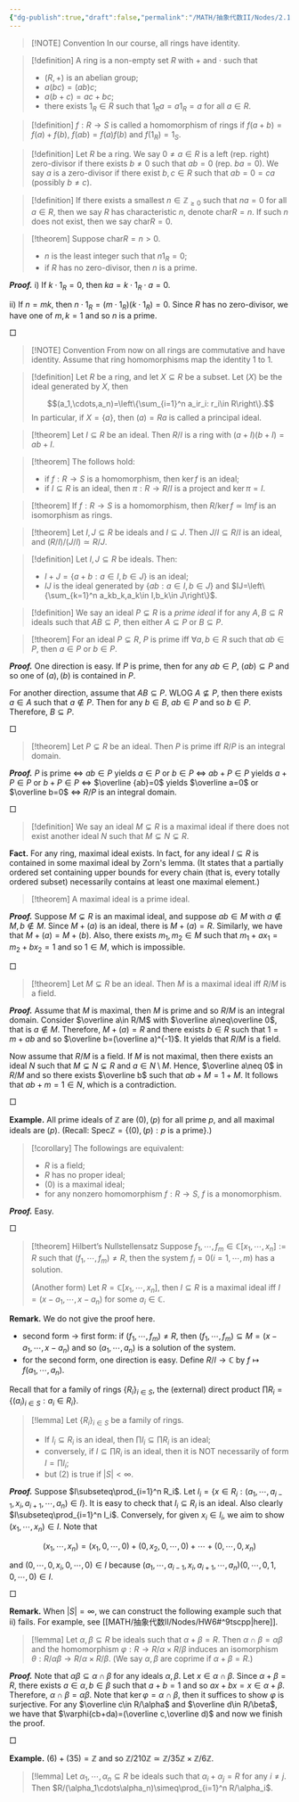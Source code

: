 ```yaml
---
{"dg-publish":true,"draft":false,"permalink":"/MATH/抽象代数II/Nodes/2.1 Review of Rings/","dgPassFrontmatter":true}
---
```



> [!NOTE] Convention
> In our course, all rings have identity.

> [!definition]
> A ring is a non-empty set $R$ with $+$ and $\cdot$ such that
> - $(R,+)$ is an abelian group;
> - $a(bc)=(ab)c$;
> - $a(b+c)=ac+bc$;
> - there exists $1_R\in R$ such that $1_Ra=a1_R=a$ for all $a\in R$.


> [!definition]
> $f:R\to S$ is called a homomorphism of rings if $f(a+b)=f(a)+f(b)$, $f(ab)=f(a)f(b)$ and $f(1_R)=1_S$.
> 


> [!definition]
> Let $R$ be a ring. We say $0\neq a\in R$ is a left (rep. right) zero-divisor if there exists $b\neq 0$ such that $ab=0$ (rep. $ba=0$). We say $a$ is a zero-divisor if there exist $b,c\in R$ such that $ab=0=ca$ (possibly $b\neq c$).

> [!definition]
> If there exists a smallest $n\in \mathbb{Z}_{\geqslant 0}$ such that $na=0$ for all $a\in R$, then we say $R$ has characteristic $n$, denote $\mathrm{char}R=n$. If such $n$ does not exist, then we say $\mathrm{char}R=0$.
> 

> [!theorem]
> Suppose $\mathrm{char} R=n>0$.
> - $n$ is the least integer such that $n1_R=0$;
> - if $R$ has no zero-divisor, then $n$ is a prime.

**_Proof._**
i) If $k\cdot 1_R=0$, then $ka=k\cdot 1_R\cdot a=0$.

ii) If $n=mk$, then $n\cdot 1_R=(m\cdot 1_R)(k\cdot 1_R)=0$. Since $R$ has no zero-divisor, we have one of $m,k=1$ and so $n$ is a prime.
<p align="left">□</p>



> [!NOTE] Convention
> From now on all rings are commutative and have identity. Assume that ring homomorphisms map the identity $1$ to $1$.


> [!definition]
> Let $R$ be a ring, and let $X\subseteq R$ be a subset. Let $(X)$ be the ideal generated by $X$, then 
>
> $$(a_1,\cdots,a_n)=\left\{\sum_{i=1}^n a_ir_i: r_i\in R\right\}.$$
> In particular, if $X=\{a\}$, then $(a)=Ra$ is called a principal ideal. 


> [!theorem]
> Let $I\subseteq R$ be an ideal. Then $R/I$ is a ring with $(a+I)(b+I)=ab+I$.


> [!theorem]
> The follows hold:
> - if $f:R\to S$ is a homomorphism, then $\ker f$ is an ideal;
> - if $I\subseteq R$ is an ideal, then $\pi:R\to R/I$ is a project and $\ker\pi=I$.


> [!theorem]
> If $f:R\to S$ is a homomorphism, then $R/\ker f\simeq\mathrm{Im} f$ is an isomorphism as rings.


> [!theorem]
> Let $I,J\subseteq R$ be ideals and $I\subseteq J$. Then $J/I\subseteq R/I$ is an ideal, and $(R/I)\big/(J/I)\simeq R/J$.


> [!definition]
> Let $I,J\subseteq R$ be ideals. Then:
> - $I+J=\{a+b:a\in I,b\in J\}$ is an ideal;
> - $IJ$ is the ideal generated by $\{ab:a\in I,b\in J\}$ and $IJ=\left\{\sum_{k=1}^n a_kb_k,a_k\in I,b_k\in J\right\}$.

> [!definition]
> We say an ideal $P\subsetneq R$ is a *prime ideal* if for any $A,B\subseteq R$ ideals such that $AB\subseteq P$, then either $A\subseteq P$ or $B\subseteq P$.


> [!theorem]
> For an ideal $P\subsetneq R$, $P$ is prime iff $\forall a,b\in R$ such that $ab\in P$, then $a\in P$ or $b\in P$.

**_Proof._**
One direction is easy. If $P$ is prime, then for any $ab\in P$, $(ab)\subseteq P$ and so one of $(a),(b)$ is contained in $P$.

For another direction, assume that $AB\subseteq P$. WLOG $A\not\subseteq P$, then there exists $a\in A$ such that $a\not\in P$. Then for any $b\in B$, $ab\in P$ and so $b\in P$. Therefore, $B\subseteq P$. 
<p align="left">□</p>


> [!theorem]
> Let $P\subsetneq R$ be an ideal. Then $P$ is prime iff $R/P$ is an integral domain.

**_Proof._**
$P$ is prime $\iff$ $ab\in P$ yields $a\in P$ or $b\in P$ $\iff$ $ab+P\in P$ yields $a+P\in P$ or $b+P\in P$ $\iff$ $\overline {ab}=0$ yields $\overline a=0$ or $\overline b=0$ $\iff$ $R/P$ is an integral domain.
<p align="left">□</p>

> [!definition]
> We say an ideal $M\subsetneq R$ is a maximal ideal if there does not exist another ideal $N$ such that $M\subsetneq N\subsetneq R$.

**Fact.** For any ring, maximal ideal exists. In fact, for any ideal $I\subseteq R$ is contained in some maximal ideal by Zorn's lemma. (It states that a partially ordered set containing upper bounds for every chain (that is, every totally ordered subset) necessarily contains at least one maximal element.)

> [!theorem]
> A maximal ideal is a prime ideal.

**_Proof._**
Suppose $M\subsetneq R$ is an maximal ideal, and suppose $ab\in M$ with $a\not\in M,b\not\in M$. Since $M+(a)$ is an ideal, there is $M+(a)=R$. Similarly, we have that $M+(a)=M+(b)$. Also, there exists $m_1,m_2\in M$ such that $m_1+ax_1=m_2+bx_2=1$ and so $1\in M$, which is impossible.
<p align="left">□</p>


> [!theorem]
> Let $M\subsetneq R$ be an ideal. Then $M$ is a maximal ideal iff $R/M$ is a field.

**_Proof._**
Assume that $M$ is maximal, then $M$ is prime and so $R/M$ is an integral domain. Consider $\overline a\in R/M$ with $\overline a\neq\overline 0$, that is $a\not\in M$. Therefore, $M+(a)=R$ and there exists $b\in R$ such that $1=m+ab$ and so $\overline b=(\overline a)^{-1}$. It yields that $R/M$ is a field.

Now assume that $R/M$ is a field. If $M$ is not maximal, then there exists an ideal $N$ such that $M\subsetneq N\subsetneq R$ and $a\in N\setminus M$. Hence, $\overline a\neq 0$ in $R/M$ and so there exists $\overline b$ such that $ab+M=1+M$. It follows that $ab+m=1\in N$, which is a contradiction.
<p align="left">□</p>


**Example.** All prime ideals of $\mathbb{Z}$ are $(0),(p)$ for all prime $p$, and all maximal ideals are $(p)$. (Recall: $\mathrm{Spec}\mathbb{Z}=\{(0),(p):p\mbox{ is a prime}\}$.)

> [!corollary]
> The followings are equivalent:
> - $R$ is a field;
> - $R$ has no proper ideal;
> - $(0)$ is a maximal ideal;
> - for any nonzero homomorphism $f:R\to S$, $f$ is a monomorphism.

**_Proof._**
Easy.
<p align="left">□</p>


> [!theorem] Hilbert’s Nullstellensatz
> Suppose $f_1,\cdots,f_m\in \mathbb{C}[x_1,\cdots,x_n]:=R$ such that $(f_1,\cdots,f_m)\neq R$, then the system $f_i=0(i=1,\cdots,m)$ has a solution.
> 
> (Another form) Let $R=\mathbb{C}[x_1,\cdots,x_n]$, then $I\subseteq R$ is a maximal ideal iff $I=(x-a_1,\cdots,x-a_n)$ for some $a_i\in \mathbb{C}$. 

**Remark.** We do not give the proof here.
- second form -> first form: if $(f_1,\cdots,f_m)\neq R$, then $(f_1,\cdots,f_m)\subseteq M=(x-a_1,\cdots,x-a_n)$ and so $(a_1,\cdots,a_n)$ is a solution of the system.
- for the second form, one direction is easy. Define $R/I\to \mathbb{C}$ by $f\mapsto f(a_1,\cdots,a_n)$.

Recall that for a family of rings $\{R_i\}_{i\in S}$, the (external) direct product $\prod R_i=\{(a_i)_{i\in S}:a_i\in R_i\}$.

> [!lemma]
> Let $\{R_i\}_{i\in S}$ be a family of rings.
> - If $I_i\subseteq R_i$ is an ideal, then $\prod I_i\subseteq\prod R_i$ is an ideal;
> - conversely, if $I\subseteq\prod R_i$ is an ideal, then it is NOT necessarily of form $I=\prod I_i$;
> - but (2) is true if $|S|<\infty$.

**_Proof._**
Suppose $I\subseteq\prod_{i=1}^n R_i$. Let $I_i=\{x\in R_i:(a_1,\cdots,a_{i-1},x_i,a_{i+1},\cdots,a_n)\in I\}$. It is easy to check that $I_i\subseteq R_i$ is an ideal. Also clearly $I\subseteq\prod_{i=1}^n I_i$. Conversely, for given $x_i\in I_i$, we aim to show $(x_1,\cdots,x_n)\in I$. Note that 

$$(x_1,\cdots,x_n)=(x_1,0,\cdots,0)+(0,x_2,0,\cdots,0)+\cdots+(0,\cdots,0,x_n)$$

and $(0,\cdots,0,x_i,0,\cdots,0)\in I$ because $(a_1,\cdots,a_{i-1},x_i,a_{i+1},\cdots,a_n)(0,\cdots,0,1,0,\cdots,0)\in I$.
<p align="left">□</p>

**Remark.** When $|S|=\infty$, we can construct the following example such that ii) fails. For example, see [[MATH/抽象代数II/Nodes/HW6#^9tscpp\|here]].

> [!lemma]
> Let $\alpha,\beta\subseteq R$ be ideals such that $\alpha+\beta=R$. Then $\alpha\cap \beta=\alpha\beta$ and the homomorphism $\varphi:R\to R/\alpha\times R/\beta$ induces an isomorphism $\theta:R/\alpha\beta\to R/\alpha\times R/\beta$. (We say $\alpha,\beta$ are coprime if $\alpha+\beta=R$.)

**_Proof._**
Note that $\alpha\beta\subseteq\alpha\cap\beta$ for any ideals $\alpha,\beta$. Let $x\in\alpha\cap \beta$. Since $\alpha+\beta=R$, there exists $a\in\alpha,b\in\beta$ such that $a+b=1$ and so $ax+bx=x\in \alpha+\beta$. Therefore, $\alpha\cap\beta=\alpha\beta$. Note that $\ker\varphi=\alpha\cap\beta$, then it suffices to show $\varphi$ is surjective. For any $\overline c\in R/\alpha$ and $\overline d\in R/\beta$, we have that $\varphi(cb+da)=(\overline c,\overline d)$ and now we finish the proof.
<p align="left">□</p>


**Example.** $(6)+(35)=\mathbb{Z}$ and so $\mathbb{Z}/210\mathbb{Z}\simeq \mathbb{Z}/35\mathbb{Z}\times \mathbb{Z}/6\mathbb{Z}$.

> [!lemma]
> Let $\alpha_1,\cdots,\alpha_n\subseteq R$ be ideals such that $\alpha_i+\alpha_j=R$ for any $i\neq j$. Then $R/(\alpha_1\cdots\alpha_n)\simeq\prod_{i=1}^n R/\alpha_i$.

